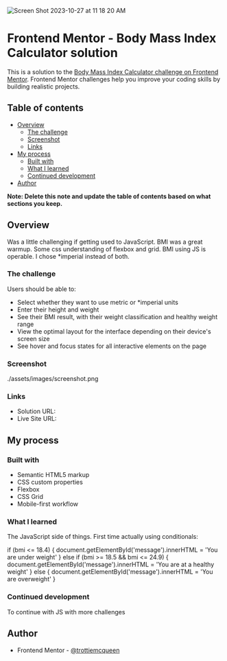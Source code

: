 ![Screen Shot 2023-10-27 at 11 18 20 AM](https://github.com/trottiemcqueen/bmi-calculator/assets/123763473/c5d5652f-a403-469e-a8b1-8b7da37f502b)






# Frontend Mentor - Body Mass Index Calculator solution

This is a solution to the [Body Mass Index Calculator challenge on Frontend Mentor](https://www.frontendmentor.io/challenges/body-mass-index-calculator-brrBkfSz1T). Frontend Mentor challenges help you improve your coding skills by building realistic projects. 

## Table of contents

- [Overview](#overview)
  - [The challenge](#the-challenge)
  - [Screenshot](#screenshot)
  - [Links](#links)
- [My process](#my-process)
  - [Built with](#built-with)
  - [What I learned](#what-i-learned)
  - [Continued development](#continued-development)
- [Author](#author)


**Note: Delete this note and update the table of contents based on what sections you keep.**

## Overview

  Was a little challenging if getting used to JavaScript. BMI was a great warmup. Some css understanding of
  flexbox and grid. BMI using JS is operable. I chose *imperial instead of both.

### The challenge

Users should be able to:

- Select whether they want to use metric or *imperial units
- Enter their height and weight
- See their BMI result, with their weight classification and healthy weight range
- View the optimal layout for the interface depending on their device's screen size
- See hover and focus states for all interactive elements on the page

### Screenshot

./assets/images/screenshot.png



### Links

- Solution URL: [](https://your-solution-url.com)
- Live Site URL: [](https://your-live-site-url.com)

## My process

### Built with

- Semantic HTML5 markup
- CSS custom properties
- Flexbox
- CSS Grid
- Mobile-first workflow


### What I learned

The JavaScript side of things. First time actually using conditionals:

if (bmi <= 18.4) {
    document.getElementById('message').innerHTML = 'You are under weight'
  } else if (bmi >= 18.5 && bmi <= 24.9) {
    document.getElementById('message').innerHTML = 'You are at a healthy weight'
  } else {
    document.getElementById('message').innerHTML = 'You are overweight'
  }



### Continued development

To continue with JS with more challenges


## Author

- Frontend Mentor - [@trottiemcqueen](https://www.frontendmentor.io/profile/trottiemcqueen)


